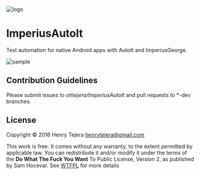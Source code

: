 ![logo](https://cloud.githubusercontent.com/assets/3797402/20856814/0f10d210-b8f8-11e6-84ec-6e03f5072561.png) 

# ImperiusAutoIt
Test automation for native Android apps with AutoIt and ImperiusGeorge.

![sample](https://cloud.githubusercontent.com/assets/3797402/20856815/18bfe1e8-b8f8-11e6-98c0-d1f71c2ee2fe.gif)

## Contribution Guidelines

Please submit issues to *ohtejera/ImperiusAutoIt* and pull requests to *-dev branches.


## License

Copyright © 2016 Henry Tejera <henrytejera@gmail.com>

This work is free. It comes without any warranty, to
the extent permitted by applicable law. You can redistribute it
and/or modify it under the terms of the **Do What The Fuck You Want**
To Public License, Version 2, as published by Sam Hocevar. See
[WTFPL](http://www.wtfpl.net) for more details

